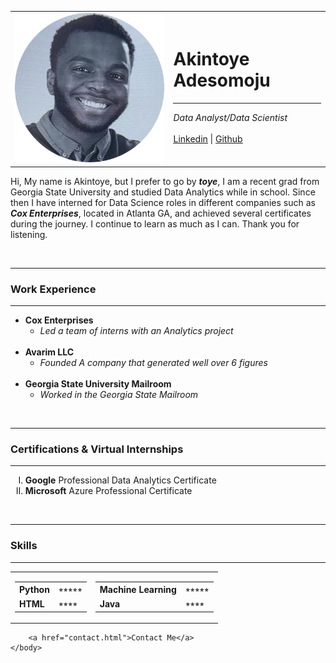 <!DOCTYPE html>
<html lang="en">
    <head>
        <meta charset="UTF-8">
        <title>Toye's Personal Site</title>
    </head>
    <body>
        <table cellspacing="20">
            <tr>
                <td><img src="html-profile-pic-img-modified.png" alt="Toye Profile Picture"></td>
                <td><h1>Akintoye Adesomoju</h1>
        <hr noshade>
            <p> <em>Data Analyst/Data Scientist</em>
                <br>
                <br>
                <u><a href="https://www.linkedin.com/in/akintoyeadesomoju/"> Linkedin</a></u> | <u><a href="https://github.com/toyeade1"> Github</a></u>
            </p>
            </td>
            </tr>
        </table>
        <p>Hi, My name is Akintoye, but I prefer to go by <em><strong>toye</strong></em>, I am a recent grad from Georgia State University and studied Data Analytics while in school. Since then I have interned for Data Science roles in
            different companies such as <em><strong>Cox Enterprises</strong></em>, located in Atlanta GA, and achieved several certificates during the journey. I continue to learn as much as I can. Thank you for listening.
            </p>
        <br>
        <hr noshade>
        <h3>Work Experience</h3>
            <hr noshade>
            <ul>
                <li><strong>Cox Enterprises</strong>
                    <ul>
                        <li>
                            <em>Led a team of interns with an Analytics project</em>
                        </li>
                    </ul></li>
                <br>
                <li><strong>Avarim LLC</strong>
                    <ul>
                        <li>
                            <em>Founded A company that generated well over 6 figures</em>
                        </li>
                    </ul></li>
                <br>
                <li><strong>Georgia State University Mailroom</strong>
                    <ul>
                        <li>
                            <em>Worked in the Georgia State Mailroom</em>
                        </li>
                    </ul>
                </li>
           </ul>
            </table>
        <br>
        <hr noshade>
        <h3><strong>Certifications & Virtual Internships</strong></h3>
        <hr noshade>
            <ol type="I">
                <li><strong>Google</strong> Professional Data Analytics Certificate</li>
                <li><strong>Microsoft</strong> Azure Professional Certificate</li>
            </ol>
        <br>
        <hr noshade>
        <h3>Skills</h3>
        <hr noshade>
        <table cellspacing="10">
            <tr>
                <td>
                    <table cellspacing="10">
            <tr>
                <td><b>Python</b></td>
                <td>⭒⭒⭒⭒⭒</td>
            </tr>
            <tr>
                <td><b>HTML</b></td>
                <td>⭒⭒⭒⭒</td>
            </tr>
        </table>
                </td>
                <td>
                    <table cellspacing="10">
                        <tr>
                            <td><b>Machine Learning</b></td>
                            <td>⭒⭒⭒⭒⭒</td>
                        </tr>
                        <tr>
                            <td><b>Java</b></td>
                            <td>⭒⭒⭒⭒</td>
                        </tr>
                    </table>
                </td>
            </tr>
        </table>

        <a href="contact.html">Contact Me</a>
    </body>
</html>
